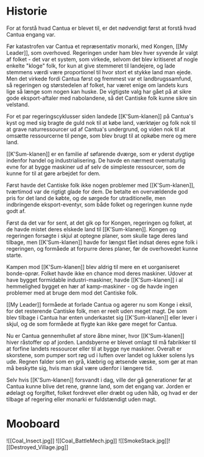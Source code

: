 # Historie
For at forstå hvad Cantua er blevet til, er det nødvendigt først at forstå hvad Cantua engang var.

Før katastrofen var Cantua et repræsentativ monarki, med Kongen, [[My Leader]], som overhoved. Regeringen under ham blev hver syvende år valgt af folket - det var et system, som virkede, selvom det blev kritiseret af nogle enkelte "kloge" folk, for kun at give stemmeret til landejere, og lade stemmens værdi være proportionel til hvor stort et stykke land man ejede.
Men det virkede fordi Cantua først og fremmest var et landbrugssamfund, så regeringen og størstedelen af folket, har været enige om landets kurs lige så længe som nogen kan huske.
De vigtigste valg har gået på at sikre gode eksport-aftaler med nabolandene, så det Cantiske folk kunne sikre sin velstand.

For et par regeringscyklusser siden landede [[K'Sum-klanen]] på Cantua's kyst og med sig bragte de guld nok til at købe land, værktøjer og folk nok til at grave naturressourcer ud af Cantua's undergrund, og viden nok til at omsætte ressourcerne til penge, som blev brugt til at opkøbe mere og mere land.

[[K'Sum-klanen]] er en familie af søfarende dværge, som er yderst dygtige indenfor handel og industrialisering. De havde en nærmest overnaturlig evne for at bygge maskiner ud af selv de simpleste ressourcer, som de kunne for til at gøre arbejdet for dem.

Først havde det Cantiske folk ikke nogen problemer med [[K'Sum-klanen]], tværtimod var de rigtigt glade for dem. De betalte en overvældende god pris for det land de købte, og de sørgede for utraditionelle, men indbringende eksport-eventyr, som både folket og regeringen kunne nyde godt af.

Først da det var for sent, at det gik op for Kongen, regeringen og folket, at de havde mistet deres elskede land til [[K'Sum-klanen]]. 
Kongen og regeringen forsøgte i skjul at optegne planer, som skulle tage deres land tilbage, men [[K'Sum-klanen]] havde for længst fået indsat deres egne folk i regeringen, og formåede at forpurre deres planer, før de overhovedet kunne starte. 

Kampen mod [[K'Sum-klanen]] blev aldrig til mere en et uorganiseret bonde-oprør. Folket havde ikke en chance mod deres maskiner. Udover at have bygget formidable industri-maskiner, havde [[K'Sum-klanen]] i al hemmelighed bygget en hær af kamp-maskiner - og de havde ingen problemer med at bruge dem mod det Cantiske folk.

[[My Leader]] formåede at forlade Cantua og agerer nu som Konge i eksil, for det resterende Cantiske folk, men er reelt uden meget magt. De som blev tilbage i Cantua har enten underkastet sig [[K'Sum-klanen]] eller lever i skjul, og de som formåede at flygte kan ikke gøre meget for Cantua.

Nu er Cantua gennemhullet af store åbne miner, hvor [[K'Sum-klanen]] hiver råstoffer op af jorden. Landsbyerne er blevet omlagt til må fabrikker til at forfine landets ressourcer eller til at bygge nye maskiner. Overalt er skorstene, som pumper sort røg ud i luften over landet og lukker solens lys ude.
Regnen falder som en grå, klæbrig og ætsende væske, som gør at man må beskytte sig, hvis man skal være udenfor i længere tid.

Selv hvis [[K'Sum-klanen]] forsvandt i dag, ville der gå generationer før at Cantua kunne blive det rene, grønne land, som det engang var. Jorden er ødelagt og forgiftet, folket fordrevet eller dræbt og uden håb, og hvad er der tilbage af regering eller monarki er fuldstændigt uden magt.

# Mooboard
![[Coal_Insect.jpg]]
![[Coal_BattleMech.jpg]]
![[SmokeStack.jpg]]![[Destroyed_Village.jpg]]
